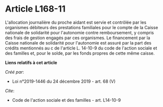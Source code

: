# Article L168-11

L'allocation journalière du proche aidant est servie et contrôlée par les organismes débiteurs des prestations familiales
pour le compte de la Caisse nationale de solidarité pour l'autonomie contre remboursement, y compris des frais de gestion
engagés par ces organismes. Le financement par la Caisse nationale de solidarité pour l'autonomie est assuré par la part des
crédits mentionnés au c de l'article L. 14-10-9 du code de l'action sociale et des familles et, pour le solde, par les fonds
propres de cette même caisse.

**Liens relatifs à cet article**

_Créé par_:

  - Loi n°2019-1446 du 24 décembre 2019 - art. 68 (V)

_Cite_:

  - Code de l'action sociale et des familles - art. L14-10-9
